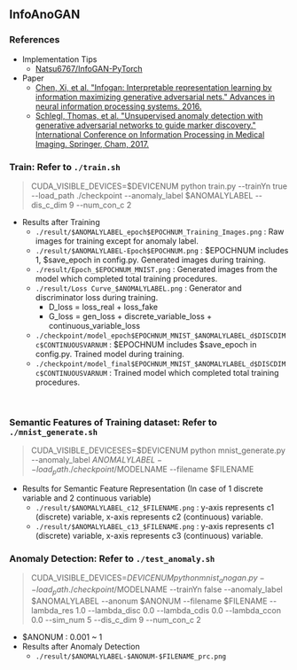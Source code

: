 ## InfoAnoGAN


### References
* Implementation Tips
    - [Natsu6767/InfoGAN-PyTorch](https://github.com/Natsu6767/InfoGAN-PyTorch)
* Paper
    - [Chen, Xi, et al. "Infogan: Interpretable representation learning by information maximizing generative adversarial nets." Advances in neural information processing systems. 2016.](http://papers.nips.cc/paper/6399-infogan-interpretable-representation)
    - [Schlegl, Thomas, et al. "Unsupervised anomaly detection with generative adversarial networks to guide marker discovery." International Conference on Information Processing in Medical Imaging. Springer, Cham, 2017.](https://link.springer.com/chapter/10.1007/978-3-319-59050-9_12)     

### Train: Refer to `./train.sh`
> CUDA_VISIBLE_DEVICES=$DEVICENUM python train.py --trainYn true --load_path ./checkpoint --anomaly_label $ANOMALYLABEL --dis_c_dim 9 --num_con_c 2

* Results after Training
    - `./result/$ANOMALYLABEL_epoch$EPOCHNUM_Training_Images.png` : Raw images for training except for anomaly label.
    - `./result/$ANOMALYLABEL-Epoch$EPOCHNUM.png` : $EPOCHNUM includes 1, $save_epoch in config.py. Generated images during training.
    - `./result/Epoch_$EPOCHNUM_MNIST.png` : Generated images from the model which completed total training procedures.
    - `./result/Loss Curve_$ANOMALYLABEL.png` : Generator and discriminator loss during training.
        - D_loss = loss_real + loss_fake
        - G_loss = gen_loss + discrete_variable_loss + continuous_variable_loss
    - `./checkpoint/model_epoch$EPOCHNUM_MNIST_$ANOMALYLABEL_d$DISCDIMc$CONTINUOUSVARNUM` : $EPOCHNUM includes $save_epoch in config.py. Trained model during training.
    - `./checkpoint/model_final$EPOCHNUM_MNIST_$ANOMALYLABEL_d$DISCDIMc$CONTINUOUSVARNUM` : Trained model which completed total training procedures.
  
<br>
    
### Semantic Features of Training dataset: Refer to `./mnist_generate.sh`
> CUDA_VISIBLE_DEVICESES=$DEVICENUM python mnist_generate.py --anomaly_label $ANOMALYLABEL --load_path ./checkpoint/$MODELNAME --filename $FILENAME

* Results for Semantic Feature Representation (In case of 1 discrete variable and 2 continuous variable)
    - `./result/$ANOMALYLABEL_c12_$FILENAME.png` : y-axis represents c1 (discrete) variable, x-axis represents c2 (continuous) variable.
    - `./result/$ANOMALYLABEL_c13_$FILENAME.png` : y-axis represents c1 (discrete) variable, x-axis represents c3 (continuous) variable.
    
### Anomaly Detection: Refer to `./test_anomaly.sh`
> CUDA_VISIBLE_DEVICES=$DEVICENUM python mnist_anogan.py --load_path ./checkpoint/$MODELNAME --trainYn false --anomaly_label $ANOMALYLABEL --anonum $ANONUM --filename $FILENAME --lambda_res 1.0 --lambda_disc 0.0 --lambda_cdis 0.0 --lambda_ccon 0.0 --sim_num 5 --dis_c_dim 9 --num_con_c 2

* $ANONUM : 0.001 ~ 1
* Results after Anomaly Detection
    - `./result/$ANOMALYLABEL-$ANONUM-$FILENAME_prc.png`
